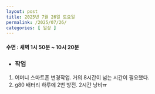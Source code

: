 ```yaml
---
layout: post
title: 2025년 7월 26일 토요일
permalink: /2025/07/26/
categories: [ 일상 ]
---
```

#### 수면 : 새벽 1시 50분 ~ 10시 20분
* ### 작업
1. 어머니 스마트폰 변경작업. 거의 8시간이 넘는 시간이 필요했다.
2. g80 배터리 하루에 2번 방전. 2시간 낭비ㅠ